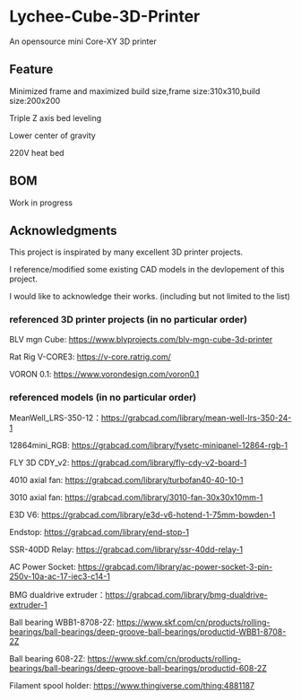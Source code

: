 # Lychee-Cube-3D-Printer
An opensource  mini Core-XY 3D printer

## Feature
Minimized frame and maximized build size,frame size:310x310,build size:200x200

Triple Z axis bed leveling 

Lower center of gravity  

220V heat bed   

## BOM
Work in progress

## Acknowledgments
This project is inspirated by many excellent 3D printer projects.

I reference/modified some existing CAD models in the devlopement of this project. 

I would like to acknowledge their works. (including but not limited to the list)

### referenced 3D printer projects (in no particular order)
BLV mgn Cube: https://www.blvprojects.com/blv-mgn-cube-3d-printer

Rat Rig V-CORE3: https://v-core.ratrig.com/

VORON 0.1: https://www.vorondesign.com/voron0.1

### referenced models (in no particular order)
MeanWell_LRS-350-12：https://grabcad.com/library/mean-well-lrs-350-24-1

12864mini_RGB: https://grabcad.com/library/fysetc-minipanel-12864-rgb-1

FLY 3D CDY_v2: https://grabcad.com/library/fly-cdy-v2-board-1

4010 axial fan: https://grabcad.com/library/turbofan40-40-10-1

3010 axial fan: https://grabcad.com/library/3010-fan-30x30x10mm-1

E3D V6: https://grabcad.com/library/e3d-v6-hotend-1-75mm-bowden-1

Endstop: https://grabcad.com/library/end-stop-1

SSR-40DD Relay: https://grabcad.com/library/ssr-40dd-relay-1

AC Power Socket: https://grabcad.com/library/ac-power-socket-3-pin-250v-10a-ac-17-iec3-c14-1

BMG dualdrive extruder：https://grabcad.com/library/bmg-dualdrive-extruder-1

Ball bearing WBB1-8708-2Z: https://www.skf.com/cn/products/rolling-bearings/ball-bearings/deep-groove-ball-bearings/productid-WBB1-8708-2Z

Ball bearing 608-2Z: https://www.skf.com/cn/products/rolling-bearings/ball-bearings/deep-groove-ball-bearings/productid-608-2Z

Filament spool holder: https://www.thingiverse.com/thing:4881187




